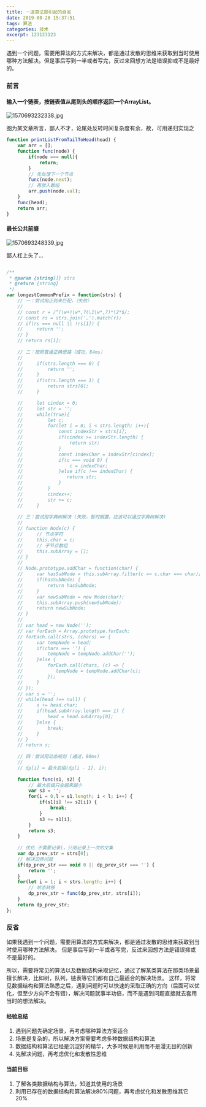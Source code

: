 ```yaml
---
title: 一道算法题引起的自省
date: 2019-08-28 15:37:51
tags: 算法
categories: 技术
excerpt: 123123123
---
```


遇到一个问题，需要用算法的方式来解决，都是通过发散的思维来获取到当时使用哪种方法解决。但是事后写到一半或者写完，反过来回想方法是错误抑或不是最好的。
<!-- more -->

### 前言

#### 输入一个链表，按链表值从尾到头的顺序返回一个ArrayList。

![1570693232338.jpg](img/1570693232338.jpg)

图为某文章所言，鄙人不才，论尾处反转时间复杂度有余，故，可用递归实现之

```javascript
function printListFromTailToHead(head) {
    var arr = [];
    function func(node) {
        if(node === null){
            return;
        }
        // 先处理下一个节点
        func(node.next);
        // 再放入数组
        arr.push(node.val);
    }
    func(head);
    return arr;
}
```

#### 最长公共前缀

![1570693248339.jpg](img/1570693248339.jpg)

鄙人杠上头了...

```javascript

/**
 * @param {string[]} strs
 * @return {string}
 */
var longestCommonPrefix = function(strs) {
    // 一：尝试用正则来匹配，（失败）
    // 
    // const r = /^(\w+)\w*,?(\1\w*,?)*\2*$/;
    // const rs = strs.join(',').match(r);
    // if(rs === null || !rs[1]) {
    //     return '';
    // }
    // return rs[1];
    
    // 二：按照普通正确思路（成功，84ms）
    // 
    //     if(strs.length === 0) {
    //         return '';
    //     }
    //     if(strs.length === 1) {
    //         return strs[0];
    //     }

    //     let cindex = 0;
    //     let str = '';
    //     while(true){
    //         let c;
    //         for(let i = 0; i < strs.length; i++){
    //             const indexStr = strs[i];
    //             if(cindex >= indexStr.length) {
    //                 return str;
    //             }
    //             const indexChar = indexStr[cindex];
    //             if(c === void 0) {
    //                 c = indexChar;
    //             }else if(c !== indexChar) {
    //                return str; 
    //             }
    //         }
    //         cindex++;
    //         str += c;
    //     }
    
    // 三：尝试用字典树解决 (失败，暂时搁置，应该可以通过字典树解决)
    // 
    // function Node(c) {
    //     // 节点字符
    //     this.char = c;
    //     // 子节点数组
    //     this.subArray = [];
    // }
    // 
    // Node.prototype.addChar = function(char) {
    //     var hasSubNode = this.subArray.filter(c => c.char === char)[0];
    //     if(hasSubNode) {
    //         return hasSubNode;
    //     }
    //     var newSubNode = new Node(char);
    //     this.subArray.push(newSubNode);
    //     return newSubNode;
    // }
    // 
    // var head = new Node('');
    // var forEach = Array.prototype.forEach;
    // forEach.call(strs, (chars) => {
    //     var tempNode = head;
    //     if(chars === '') {
    //         tempNode = tempNode.addChar('');
    //     }else {
    //         forEach.call(chars, (c) => {
    //            tempNode = tempNode.addChar(c);
    //         });
    //     }
    // });
    // var s = '';
    // while(head !== null) {
    //     s += head.char;
    //     if(head.subArray.length === 1) {
    //         head = head.subArray[0];
    //     }else {
    //         break;
    //     }
    // }
    // return s;  
    
    // 四：尝试用动态规划 (通过，80ms)
    // 
    // dp[i] = 最大前缀(dp[i - 1], i);
    
    function func(s1, s2) {
        // 最大前缀只会越来越小
        var s3 = '';
        for(i = 0,l = s1.length; i < l; i++) {
            if(s1[i] !== s2[i]) {
                break;
            }
            s3 += s1[i];
        }
        return s3;
    }
    
    // 优化 不需要记录i，只用记录上一次的交集
    var dp_prev_str = strs[0];
    // 解决边界问题
    if(dp_prev_str === void 0 || dp_prev_str === '') {
        return '';
    }
    for(let i = 1; i < strs.length; i++) {
        // 状态转移
        dp_prev_str = func(dp_prev_str, strs[i]);
    }
    return dp_prev_str;
};
```

### 反省

如果我遇到一个问题，需要用算法的方式来解决，都是通过发散的思维来获取到当时使用哪种方法解决。
但是事后写到一半或者写完，反过来回想方法是错误抑或不是最好的。  

所以，需要将常见的算法以及数据结构采取记忆，通过了解某类算法在那类场景最擅长解决，比如树，队列，链表等它们都有自己最适合的解决场景。
这样，将常见数据结构和算法熟悉之后，遇到问题时可以快速的采取正确的方向（后面可以优化，但至少方向不会有错），解决问题就事半功倍，而不是遇到问题直接就去套用当时的想法解决。

#### 经验总结
1. 遇到问题先确定场景，再考虑哪种算法方案适合
2. 场景是复杂的，所以解决方案需要考虑多种数据结构和算法
3. 数据结构和算法已经是沉淀好的精华，大多时候是利用而不是漫无目的创新
4. 先解决问题，再考虑优化和发散性思维

#### 当前目标
1. 了解各类数据结构与算法，知道其使用的场景
2. 利用已存在的数据结构和算法解决80%问题，再考虑优化和发散思维其它20%
